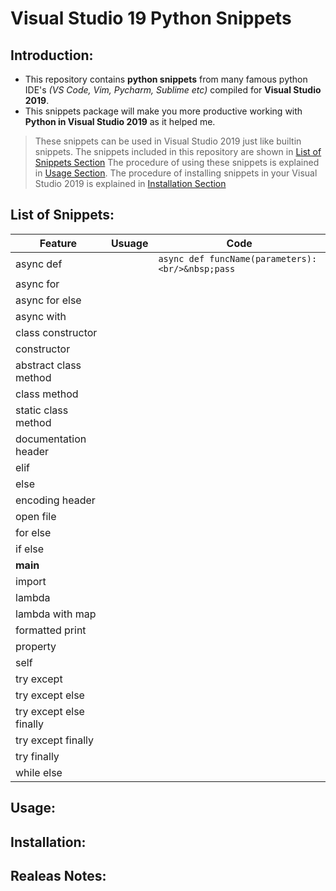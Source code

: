 # Visual Studio 19 Python Snippets
## Introduction:
* This repository contains **python snippets** from many famous python IDE's *(VS Code, Vim, Pycharm, Sublime etc)* compiled for **Visual Studio 2019**.
* This snippets package will make you more productive working with **Python in Visual Studio 2019** as it helped me.
> These snippets can be used in Visual Studio 2019 just like builtin snippets.
> The snippets included in this repository are shown in [List of Snippets Section](https://github.com/haaks1998/Visual-Studio-19-Python-Snippets#List-of-snippets)
> The procedure of using these snippets is explained in [Usage Section](https://github.com/haaks1998/Visual-Studio-19-Python-Snippets#Usage). 
> The procedure of installing snippets in your Visual Studio 2019 is explained in [Installation Section](https://github.com/haaks1998/Visual-Studio-19-Python-Snippets#Installation)
## List of Snippets:
|           Feature         | Usuage | Code |
|           ---             | --- | --- |
| async def                 |  | ```async def funcName(parameters):<br/>&nbsp;pass ``` |
| async for                 |  | ``` ``` |
| async for else            |  | ``` ``` |
| async with                |  | ``` ``` |
| class constructor         |  | ``` ``` |
| constructor               |  | ``` ``` |
| abstract class method     |  | ``` ``` |
| class method              |  | ``` ``` |
| static class method       |  | ``` ``` |
| documentation header      |  | ``` ``` |
| elif                      |  | ``` ``` |
| else                      |  | ``` ``` |
| encoding header           |  | ``` ``` |
| open file                 |  | ``` ``` |
| for else                  |  | ``` ``` |
| if else                   |  | ``` ``` |
| __main__                  |  | ``` ``` |
| import                    |  | ``` ``` |
| lambda                    |  | ``` ``` |
| lambda with map           |  | ``` ``` |
| formatted print           |  | ``` ``` |
| property                  |  | ``` ``` |
| self                      |  | ``` ``` |
| try except                |  | ``` ``` |
| try except else           |  | ``` ``` |
| try except else finally   |  | ``` ``` |
| try except finally        |  | ``` ``` |
| try finally               |  | ``` ``` |
| while else                |  | ``` ``` |
## Usage:
## Installation:
## Realeas Notes:
